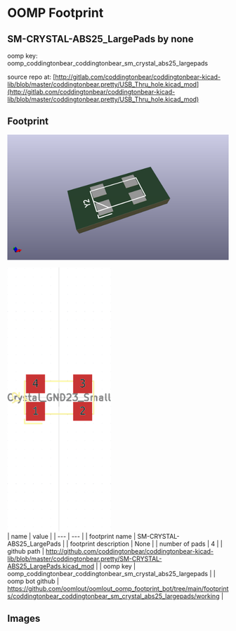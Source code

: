 # OOMP Footprint  
## SM-CRYSTAL-ABS25_LargePads  by none  
  
oomp key: oomp_coddingtonbear_coddingtonbear_sm_crystal_abs25_largepads  
  
source repo at: [http://gitlab.com/coddingtonbear/coddingtonbear-kicad-lib/blob/master/coddingtonbear.pretty/USB_Thru_hole.kicad_mod](http://gitlab.com/coddingtonbear/coddingtonbear-kicad-lib/blob/master/coddingtonbear.pretty/USB_Thru_hole.kicad_mod)  
## Footprint  
  
[![working_kicad_pcb_3d.png](working_kicad_pcb_3d_600.png)](working_kicad_pcb_3d.png)  
  
[![working.png](working_600.png)](working.png)  
| name | value | 
| --- | --- | 
| footprint name | SM-CRYSTAL-ABS25_LargePads | 
| footprint description | None | 
| number of pads | 4 | 
| github path | http://github.com/coddingtonbear/coddingtonbear-kicad-lib/blob/master/coddingtonbear.pretty/SM-CRYSTAL-ABS25_LargePads.kicad_mod | 
| oomp key | oomp_coddingtonbear_coddingtonbear_sm_crystal_abs25_largepads | 
| oomp bot github | https://github.com/oomlout/oomlout_oomp_footprint_bot/tree/main/footprints/coddingtonbear_coddingtonbear_sm_crystal_abs25_largepads/working | 
## Images  

